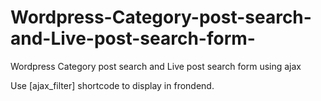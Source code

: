 # Wordpress-Category-post-search-and-Live-post-search-form-
Wordpress Category post search and Live post search form using ajax

Use [ajax_filter] shortcode to display in frondend.
